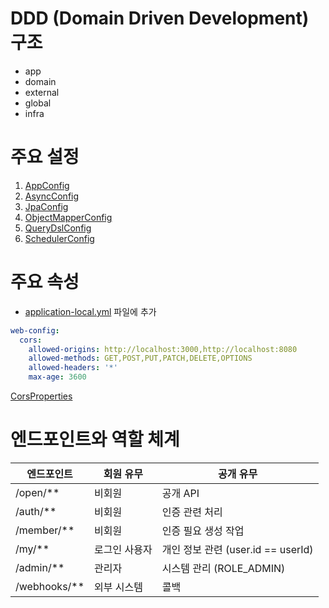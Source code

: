 # DDD (Domain Driven Development) 구조

- app
- domain
- external
- global
- infra

# 주요 설정

1. [AppConfig](/src/main/kotlin/kr/pincoin/api/global/config/AppConfig.kt)
2. [AsyncConfig](/src/main/kotlin/kr/pincoin/api/global/config/AsyncConfig.kt)
3. [JpaConfig](/src/main/kotlin/kr/pincoin/api/global/config/JpaConfig.kt)
4. [ObjectMapperConfig](/src/main/kotlin/kr/pincoin/api/global/config/ObjectMapperConfig.kt)
5. [QueryDslConfig](/src/main/kotlin/kr/pincoin/api/global/config/QueryDslConfig.kt)
6. [SchedulerConfig](/src/main/kotlin/kr/pincoin/api/global/config/SchedulerConfig.kt)

# 주요 속성

- [application-local.yml](/src/main/resources/application-local.yml) 파일에 추가

```yaml
web-config:
  cors:
    allowed-origins: http://localhost:3000,http://localhost:8080
    allowed-methods: GET,POST,PUT,PATCH,DELETE,OPTIONS
    allowed-headers: '*'
    max-age: 3600
```

[CorsProperties](/src/main/kotlin/kr/pincoin/api/global/properties/CorsProperties.kt)

# 엔드포인트와 역할 체계

| 엔드포인트        | 회원 유무   | 공개 유무                        |
|--------------|---------|------------------------------|
| /open/**     | 비회원     | 공개 API                       | 
| /auth/**     | 비회원     | 인증 관련 처리                     | 
| /member/**   | 비회원     | 인증 필요 생성 작업                  | 
| /my/**       | 로그인 사용자 | 개인 정보 관련 (user.id == userId) | 
| /admin/**    | 관리자     | 시스템 관리 (ROLE_ADMIN)          | 
| /webhooks/** | 외부 시스템  | 콜백                           | 
